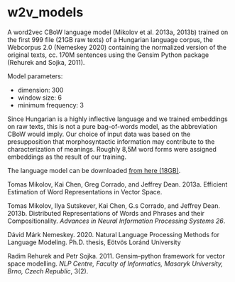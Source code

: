 # w2v_models

A word2vec CBoW language model (Mikolov et al. 2013a, 2013b) trained on the first 999 file (21GB raw texts) of a Hungarian language corpus, the Webcorpus 2.0 (Nemeskey 2020) containing the normalized version of the original texts, cc. 170M sentences using the Gensim Python package (Rehurek and Sojka, 2011). 

Model parameters:
- dimension: 300
- window size: 6
- minimum frequency: 3

Since Hungarian is a highly inflective language and we trained embeddings on raw texts, this is not a pure bag-of-words model, as the abbreviation CBoW would imply. Our choice of input data was based on the presupposition that morphosyntactic information may contribute to the characterization of meanings. Roughly 8,5M word forms were assigned embeddings as the result of our training.

The language model can be downloaded [from here (18GB)](https://sisyphos.nytud.hu/eheja/word2vec/).



Tomas Mikolov, Kai Chen, Greg Corrado, and Jeffrey Dean. 2013a. Efficient Estimation of Word Representations in Vector Space.

Tomas Mikolov, Ilya Sutskever, Kai Chen, G.s Corrado, and Jeffrey Dean. 2013b. Distributed Representations of Words and Phrases and their Compositionality. *Advances in Neural Information Processing Systems 26*.

Dávid Márk Nemeskey. 2020. Natural Language Processing Methods for Language Modeling. Ph.D. thesis, Eötvös Loránd University

Radim Rehurek and Petr Sojka. 2011. Gensim–python framework for vector space modelling. *NLP Centre, Faculty of Informatics, Masaryk University, Brno, Czech Republic*, 3(2).

